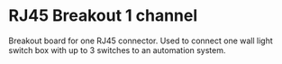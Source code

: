# RJ45 Breakout 1 channel
 Breakout board for one RJ45 connector. Used to connect one wall light switch box with up to 3 switches to an automation system.
 